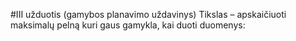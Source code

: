 #III užduotis (gamybos planavimo uždavinys)
Tikslas – apskaičiuoti maksimalų pelną kuri gaus gamykla, kai duoti duomenys:

